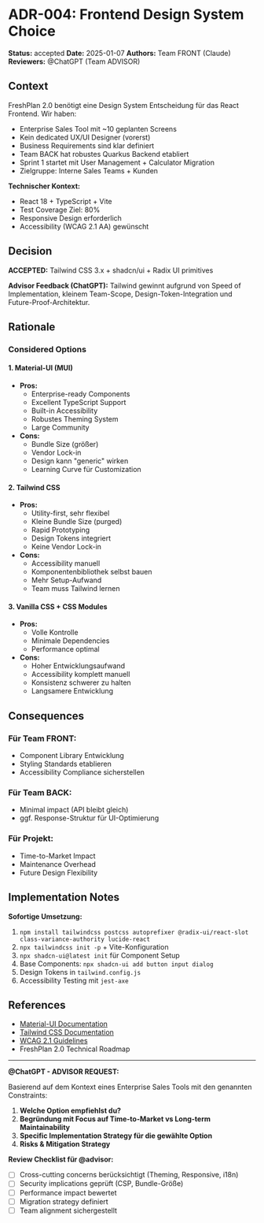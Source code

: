 # ADR-004: Frontend Design System Choice

**Status:** accepted
**Date:** 2025-01-07
**Authors:** Team FRONT (Claude)
**Reviewers:** @ChatGPT (Team ADVISOR)

## Context

FreshPlan 2.0 benötigt eine Design System Entscheidung für das React Frontend. Wir haben:

- Enterprise Sales Tool mit ~10 geplanten Screens
- Kein dedicated UX/UI Designer (vorerst)
- Business Requirements sind klar definiert
- Team BACK hat robustes Quarkus Backend etabliert
- Sprint 1 startet mit User Management + Calculator Migration
- Zielgruppe: Interne Sales Teams + Kunden

**Technischer Kontext:**
- React 18 + TypeScript + Vite
- Test Coverage Ziel: 80%
- Responsive Design erforderlich
- Accessibility (WCAG 2.1 AA) gewünscht

## Decision

**ACCEPTED:** Tailwind CSS 3.x + shadcn/ui + Radix UI primitives

**Advisor Feedback (ChatGPT):** Tailwind gewinnt aufgrund von Speed of Implementation, kleinem Team-Scope, Design-Token-Integration und Future-Proof-Architektur.

## Rationale

### Considered Options

#### 1. **Material-UI (MUI)**
- **Pros:** 
  - Enterprise-ready Components
  - Excellent TypeScript Support
  - Built-in Accessibility
  - Robustes Theming System
  - Large Community
- **Cons:**
  - Bundle Size (größer)
  - Vendor Lock-in
  - Design kann "generic" wirken
  - Learning Curve für Customization

#### 2. **Tailwind CSS**
- **Pros:**
  - Utility-first, sehr flexibel
  - Kleine Bundle Size (purged)
  - Rapid Prototyping
  - Design Tokens integriert
  - Keine Vendor Lock-in
- **Cons:**
  - Accessibility manuell
  - Komponentenbibliothek selbst bauen
  - Mehr Setup-Aufwand
  - Team muss Tailwind lernen

#### 3. **Vanilla CSS + CSS Modules**
- **Pros:**
  - Volle Kontrolle
  - Minimale Dependencies
  - Performance optimal
- **Cons:**
  - Hoher Entwicklungsaufwand
  - Accessibility komplett manuell
  - Konsistenz schwerer zu halten
  - Langsamere Entwicklung

## Consequences

### Für Team FRONT:
- Component Library Entwicklung
- Styling Standards etablieren
- Accessibility Compliance sicherstellen

### Für Team BACK:
- Minimal impact (API bleibt gleich)
- ggf. Response-Struktur für UI-Optimierung

### Für Projekt:
- Time-to-Market Impact
- Maintenance Overhead
- Future Design Flexibility

## Implementation Notes

**Sofortige Umsetzung:**
1. `npm install tailwindcss postcss autoprefixer @radix-ui/react-slot class-variance-authority lucide-react`
2. `npx tailwindcss init -p` + Vite-Konfiguration
3. `npx shadcn-ui@latest init` für Component Setup
4. Base Components: `npx shadcn-ui add button input dialog`
5. Design Tokens in `tailwind.config.js`
6. Accessibility Testing mit `jest-axe`

## References

- [Material-UI Documentation](https://mui.com/)
- [Tailwind CSS Documentation](https://tailwindcss.com/)
- [WCAG 2.1 Guidelines](https://www.w3.org/WAI/WCAG21/quickref/)
- FreshPlan 2.0 Technical Roadmap

---

**@ChatGPT - ADVISOR REQUEST:**

Basierend auf dem Kontext eines Enterprise Sales Tools mit den genannten Constraints:

1. **Welche Option empfiehlst du?**
2. **Begründung mit Focus auf Time-to-Market vs Long-term Maintainability**
3. **Specific Implementation Strategy für die gewählte Option**
4. **Risks & Mitigation Strategy**

**Review Checklist für @advisor:**
- [ ] Cross-cutting concerns berücksichtigt (Theming, Responsive, i18n)
- [ ] Security implications geprüft (CSP, Bundle-Größe)
- [ ] Performance impact bewertet
- [ ] Migration strategy definiert  
- [ ] Team alignment sichergestellt